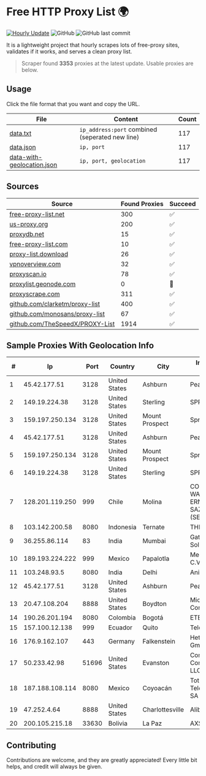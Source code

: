 
# Free HTTP Proxy List 🌍

[![Hourly Update](https://github.com/mertguvencli/http-proxy-list/actions/workflows/main.yml/badge.svg?branch=main)](https://github.com/mertguvencli/http-proxy-list/actions/workflows/main.yml)
![GitHub](https://img.shields.io/github/license/mertguvencli/http-proxy-list)
![GitHub last commit](https://img.shields.io/github/last-commit/mertguvencli/http-proxy-list)

It is a lightweight project that hourly scrapes lots of free-proxy sites, validates if it works, and serves a clean proxy list.


> Scraper found **3353** proxies at the latest update. Usable proxies are below.

## Usage

Click the file format that you want and copy the URL.


|File|Content|Count|
|----|-------|-----|
|[data.txt](https://raw.githubusercontent.com/mertguvencli/http-proxy-list/main/proxy-list/data.txt)|`ip_address:port` combined (seperated new line)|117|
|[data.json](https://raw.githubusercontent.com/mertguvencli/http-proxy-list/main/proxy-list/data.json)|`ip, port`|117|
|[data-with-geolocation.json](https://raw.githubusercontent.com/mertguvencli/http-proxy-list/main/proxy-list/data-with-geolocation.json)|`ip, port, geolocation`|117|

## Sources

|Source|Found Proxies|Succeed|
|------|-------------|-------|
|[free-proxy-list.net](https://free-proxy-list.net)|300|✅|
|[us-proxy.org](https://www.us-proxy.org)|200|✅|
|[proxydb.net](http://proxydb.net)|15|✅|
|[free-proxy-list.com](https://free-proxy-list.com/?page=&port=&type%5B%5D=http&type%5B%5D=https&up_time=0&search=Search)|10|✅|
|[proxy-list.download](https://www.proxy-list.download/HTTP)|26|✅|
|[vpnoverview.com](https://vpnoverview.com/privacy/anonymous-browsing/free-proxy-servers)|32|✅|
|[proxyscan.io](https://www.proxyscan.io)|78|✅|
|[proxylist.geonode.com](https://proxylist.geonode.com/api/proxy-list?limit=300&page=1&sort_by=lastChecked&sort_type=desc&protocols=http,https)|0|🚫|
|[proxyscrape.com](https://api.proxyscrape.com/v2/?request=displayproxies&protocol=http&timeout=10000&country=all&ssl=all&anonymity=all)|311|✅|
|[github.com/clarketm/proxy-list](https://raw.githubusercontent.com/clarketm/proxy-list/master/proxy-list-raw.txt)|400|✅|
|[github.com/monosans/proxy-list](https://raw.githubusercontent.com/monosans/proxy-list/main/proxies/http.txt)|67|✅|
|[github.com/TheSpeedX/PROXY-List](https://raw.githubusercontent.com/TheSpeedX/PROXY-List/master/http.txt)|1914|✅|


## Sample Proxies With Geolocation Info

|#|Ip|Port|Country|City|Internet Service Provider|
|-|--|----|-------|----|-------------------------|
|1|45.42.177.51|3128|United States|Ashburn|PeaceWeb|
|2|149.19.224.38|3128|United States|Sterling|SPRINT|
|3|159.197.250.134|3128|United States|Mount Prospect|Sprint|
|4|45.42.177.51|3128|United States|Ashburn|PeaceWeb|
|5|159.197.250.134|3128|United States|Mount Prospect|Sprint|
|6|149.19.224.38|3128|United States|Sterling|SPRINT|
|7|128.201.119.250|999|Chile|Molina|COMERCIAL WASHINGTON ERNESTO OYARCE SAZO E.I.R.L. (SEÑALMAX)|
|8|103.142.200.58|8080|Indonesia|Ternate|THEKO|
|9|36.255.86.114|83|India|Mumbai|Gatik Business Solutions|
|10|189.193.224.222|999|Mexico|Papalotla|Mega Cable, S.A. de C.V.|
|11|103.248.93.5|8080|India|Delhi|Ani Network Pvt Ltd|
|12|45.42.177.51|3128|United States|Ashburn|PeaceWeb|
|13|20.47.108.204|8888|United States|Boydton|Microsoft Corporation|
|14|190.26.201.194|8080|Colombia|Bogotá|ETB - Colombia|
|15|157.100.12.138|999|Ecuador|Quito|Telconet S.A|
|16|176.9.162.107|443|Germany|Falkenstein|Hetzner Online GmbH|
|17|50.233.42.98|51696|United States|Evanston|Comcast Cable Communications, LLC|
|18|187.188.108.114|8080|Mexico|Coyoacán|Total Play Telecomunicaciones SA De CV|
|19|47.252.4.64|8888|United States|Charlottesville|Alibaba.com LLC|
|20|200.105.215.18|33630|Bolivia|La Paz|AXS Bolivia S. A.|



## Contributing

Contributions are welcome, and they are greatly appreciated! Every
little bit helps, and credit will always be given.

